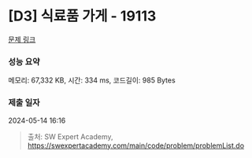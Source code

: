# [D3] 식료품 가게 - 19113 

[문제 링크](https://swexpertacademy.com/main/code/problem/problemDetail.do?contestProbId=AYxCRFA6iiEDFASu) 

### 성능 요약

메모리: 67,332 KB, 시간: 334 ms, 코드길이: 985 Bytes

### 제출 일자

2024-05-14 16:16



> 출처: SW Expert Academy, https://swexpertacademy.com/main/code/problem/problemList.do